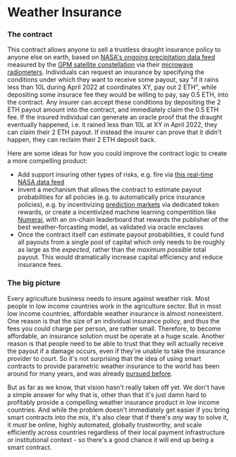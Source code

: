 # Weather Insurance

### The contract

This contract allows anyone to sell a trustless draught insurance policy to anyone else on earth, based on [NASA's ongoing precipitation data feed](https://cmr.earthdata.nasa.gov/search/concepts/C1383813816-GES_DISC.html) measured by the [GPM satellite constellation](https://gpm.nasa.gov/missions/GPM/constellation) via  their [microwave radiometers](https://gpm.nasa.gov/missions/GPM/GMI). Individuals can request an insurance by specifying the conditions under which they want to receive some payout, say "if it rains less than 10L during April 2022 at coordinates XY, pay out 2 ETH", while depositing some insurace fee they would be willing to pay, say 0.5 ETH, into the contract. Any insurer can accept these conditions by depositing the 2 ETH payout amount into the contract, and immediately claim the 0.5 ETH fee. If the insured individual can generate an oracle proof that the draught eventually happened, i.e. it rained less than 10L at XY in April 2022, they can claim their 2 ETH payout. If instead the insurer can prove that it didn't happen, they can reclaim their 2 ETH deposit back.

Here are some ideas for how you could improve the contract logic to create a more compelling product: 
- Add support insuring other types of risks, e.g. fire via [this real-time NASA data feed](https://worldview.earthdata.nasa.gov/?v=-227.166567355547,-113.56806782384763,177.91460589598017,121.72908281176169&l=VIIRS_SNPP_Thermal_Anomalies_375m_Day,VIIRS_SNPP_Thermal_Anomalies_375m_Night,MODIS_Combined_Thermal_Anomalies_All,Reference_Labels_15m(hidden),Reference_Features_15m(hidden),Coastlines_15m,VIIRS_SNPP_CorrectedReflectance_TrueColor(hidden),MODIS_Aqua_CorrectedReflectance_TrueColor(hidden),MODIS_Terra_CorrectedReflectance_TrueColor&lg=false&sh=VIIRS_SNPP_Thermal_Anomalies_375m_Day,C1392010612-LPDAAC_ECS&t=2021-12-29-T16%3A11%3A11Z)
- Invent a mechanism that allows the contract to estimate payout probabilities for all policies (e.g. to automatically price insurance policies), e.g. by incentivizing [prediction markets](https://en.wikipedia.org/wiki/Prediction_market) via dedicated token rewards, or create a incentivized machine learning compentition like [Numerai](https://numer.ai/tournament), with an on-chain leaderboard that rewards the publisher of the best weather-forcasting model, as validated via oracle enclaves
- Once the contract itself can estimate payout probabilities, it could fund all payouts from a single pool of capital which only needs to be roughly as large as the _expected_, rather than the _maximum possible_ total payout. This would dramatically increase capital efficiency and reduce insurance fees.


### The big picture
Every agriculture business needs to insure against weather risk. Most people in low income countries work in the agriculture sector. But in most low income countries, affordable weather insurance is almost nonexistent. One reason is that the size of an individual insurance policy, and thus the fees you could charge per person, are rather small. Therefore, to become affordable, an insurance solution must be operate at a huge scale. Another reason is that people need to be able to trust that they will actually receive the payout if a damage occurs, even if they're unable to take the insurance provider to court. So it's not surprising that the idea of using smart contracts to provide parametric weather insurance to the world has been around for many years, and was already [pursued before](https://www.chainlinkecosystem.com/ecosystem/arbol/).

But as far as we know, that vision hasn't really taken off yet. We don't have a simple answer for why that is, other than that it's just damn hard to profitably provide a compelling weather insurance product in low income countries. And while the problem doesn't immediately get easier if you bring smart contracts into the mix, it's also clear that if there's _any_ way to solve it, it _must_ be online, highly automated, globally trustworthy, and scale efficiently across countries regardless of their local payment infrastructure or institutional context - so there's a good chance it will end up being a smart contract. 



